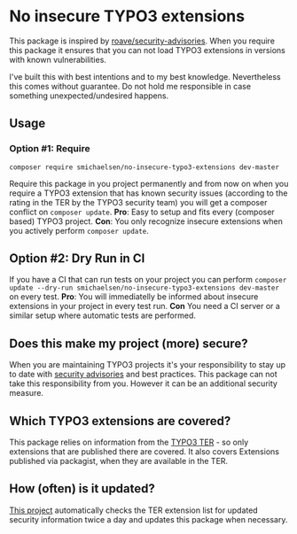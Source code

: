 # No insecure TYPO3 extensions

This package is inspired by [roave/security-advisories](https://github.com/Roave/SecurityAdvisories). When you require this package it ensures that you can not load TYPO3 extensions in versions with known vulnerabilities.

I've built this with best intentions and to my best knowledge. Nevertheless this comes without guarantee. Do not hold me responsible in case something unexpected/undesired happens.

## Usage

### Option #1: Require

`composer require smichaelsen/no-insecure-typo3-extensions dev-master`

Require this package in you project permanently and from now on when you require a TYPO3 extension that has known security issues (according to the rating in the TER by the TYPO3 security team) you will get a composer conflict on `composer update`.
**Pro**: Easy to setup and fits every (composer based) TYPO3 project. **Con**: You only recognize insecure extensions when you actively perform `composer update`.

## Option #2: Dry Run in CI

If you have a CI that can run tests on your project you can perform `composer update --dry-run smichaelsen/no-insecure-typo3-extensions dev-master` on every test.
**Pro**: You will immediatelly be informed about insecure extensions in your project in every test run. **Con** You need a CI server or a similar setup where automatic tests are performed.


## Does this make my project (more) secure?

When you are maintaining TYPO3 projects it's your responsibility to stay up to date with [security advisories](https://typo3.org/help/security-advisories/) and best practices. This package can not take this responsibility from you. However it can be an additional security measure.

## Which TYPO3 extensions are covered?

This package relies on information from the [TYPO3 TER](https://extensions.typo3.org/) - so only extensions that are published there are covered. It also covers Extensions published via packagist, when they are available in the TER.

## How (often) is it updated?

[This project](https://gitlab.com/smichaelsen/no-insecure-extensions-updater) automatically checks the TER extension list for updated security information twice a day and updates this package when necessary.

